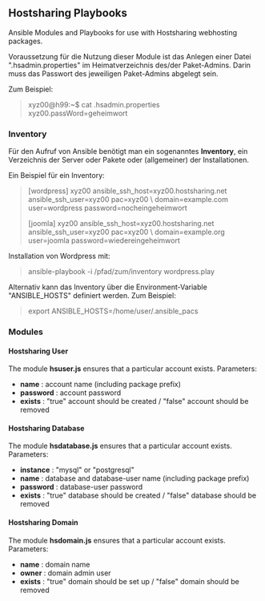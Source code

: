 ## Hostsharing Playbooks

Ansible Modules and Playbooks for use with Hostsharing webhosting 
packages.

Voraussetzung für die Nutzung dieser Module ist das Anlegen einer Datei
".hsadmin.properties" im Heimatverzeichnis des/der Paket-Admins.
Darin muss das Passwort des jeweiligen Paket-Admins abgelegt sein.

Zum Beispiel:

>
> xyz00@h99:~$ cat .hsadmin.properties 
> xyz00.passWord=geheimwort
>

### Inventory

Für den Aufruf von Ansible benötigt man ein sogenanntes __Inventory__, ein
Verzeichnis der Server oder Pakete oder (allgemeiner) der Installationen.

Ein Beispiel für ein Inventory:

>
> [wordpress]
> xyz00 ansible_ssh_host=xyz00.hostsharing.net ansible_ssh_user=xyz00 pac=xyz00 \\
>   domain=example.com user=wordpress password=nocheingeheimwort
>
> [joomla]
> xyz00 ansible_ssh_host=xyz00.hostsharing.net ansible_ssh_user=xyz00 pac=xyz00 \\
>   domain=example.org user=joomla password=wiedereingeheimwort
>

Installation von Wordpress mit:

>
> ansible-playbook -i /pfad/zum/inventory wordpress.play
>

Alternativ kann das Inventory über die Environment-Variable "ANSIBLE_HOSTS"
definiert werden. Zum Beispiel:

>
> export ANSIBLE_HOSTS=/home/user/.ansible_pacs 
>

### Modules

#### Hostsharing User

The module __hsuser.js__ ensures that a particular account exists.
Parameters:
* __name__ : account name (including package prefix)
* __password__ : account password
* __exists__ : "true" account should be created / "false" account should be removed

#### Hostsharing Database

The module __hsdatabase.js__ ensures that a particular account exists.
Parameters:
* __instance__ : "mysql" or "postgresql"
* __name__ : database and database-user name (including package prefix)
* __password__ : database-user password
* __exists__ : "true" database should be created / "false" database should be removed

#### Hostsharing Domain

The module __hsdomain.js__ ensures that a particular account exists.
Parameters:
* __name__ : domain name
* __owner__ : domain admin user 
* __exists__ : "true" domain should be set up / "false" domain should be removed
